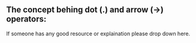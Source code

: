 ## The concept behing dot (.) and arrow (->) operators:
If someone has any good resource or explaination please drop down here.